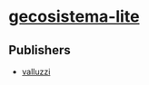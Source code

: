 # [gecosistema-lite](https://pypi.org/project/gecosistema-lite)



## Publishers
- [valluzzi](https://pypi.org/user/valluzzi)

